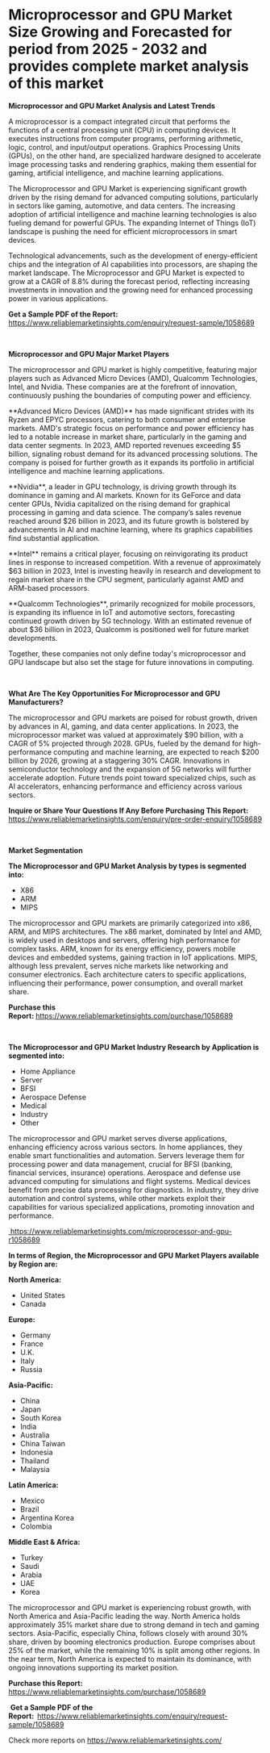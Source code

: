 <p><h1>Microprocessor and GPU Market Size Growing and Forecasted for period from 2025 - 2032 and provides complete market analysis of this market</h1></p><p><strong>Microprocessor and GPU Market Analysis and Latest Trends</strong></p>
<p><p>A microprocessor is a compact integrated circuit that performs the functions of a central processing unit (CPU) in computing devices. It executes instructions from computer programs, performing arithmetic, logic, control, and input/output operations. Graphics Processing Units (GPUs), on the other hand, are specialized hardware designed to accelerate image processing tasks and rendering graphics, making them essential for gaming, artificial intelligence, and machine learning applications.</p><p>The Microprocessor and GPU Market is experiencing significant growth driven by the rising demand for advanced computing solutions, particularly in sectors like gaming, automotive, and data centers. The increasing adoption of artificial intelligence and machine learning technologies is also fueling demand for powerful GPUs. The expanding Internet of Things (IoT) landscape is pushing the need for efficient microprocessors in smart devices. </p><p>Technological advancements, such as the development of energy-efficient chips and the integration of AI capabilities into processors, are shaping the market landscape. The Microprocessor and GPU Market is expected to grow at a CAGR of 8.8% during the forecast period, reflecting increasing investments in innovation and the growing need for enhanced processing power in various applications.</p></p>
<p><strong>Get a Sample PDF of the Report:&nbsp;</strong> <a href="https://www.reliablemarketinsights.com/enquiry/request-sample/1058689?utm_campaign=3295&utm_medium=2&utm_source=Github&utm_content=ia&utm_term=06042025&utm_id=microprocessor-and-gpu">https://www.reliablemarketinsights.com/enquiry/request-sample/1058689</a></p>
<p>&nbsp;</p>
<p><strong>Microprocessor and GPU Major Market Players</strong></p>
<p><p>The microprocessor and GPU market is highly competitive, featuring major players such as Advanced Micro Devices (AMD), Qualcomm Technologies, Intel, and Nvidia. These companies are at the forefront of innovation, continuously pushing the boundaries of computing power and efficiency.</p><p>**Advanced Micro Devices (AMD)** has made significant strides with its Ryzen and EPYC processors, catering to both consumer and enterprise markets. AMD's strategic focus on performance and power efficiency has led to a notable increase in market share, particularly in the gaming and data center segments. In 2023, AMD reported revenues exceeding $5 billion, signaling robust demand for its advanced processing solutions. The company is poised for further growth as it expands its portfolio in artificial intelligence and machine learning applications.</p><p>**Nvidia**, a leader in GPU technology, is driving growth through its dominance in gaming and AI markets. Known for its GeForce and data center GPUs, Nvidia capitalized on the rising demand for graphical processing in gaming and data science. The company’s sales revenue reached around $26 billion in 2023, and its future growth is bolstered by advancements in AI and machine learning, where its graphics capabilities find substantial application.</p><p>**Intel** remains a critical player, focusing on reinvigorating its product lines in response to increased competition. With a revenue of approximately $63 billion in 2023, Intel is investing heavily in research and development to regain market share in the CPU segment, particularly against AMD and ARM-based processors.</p><p>**Qualcomm Technologies**, primarily recognized for mobile processors, is expanding its influence in IoT and automotive sectors, forecasting continued growth driven by 5G technology. With an estimated revenue of about $36 billion in 2023, Qualcomm is positioned well for future market developments.</p><p>Together, these companies not only define today's microprocessor and GPU landscape but also set the stage for future innovations in computing.</p></p>
<p>&nbsp;</p>
<p><strong>What Are The Key Opportunities For Microprocessor and GPU Manufacturers?</strong></p>
<p><p>The microprocessor and GPU markets are poised for robust growth, driven by advances in AI, gaming, and data center applications. In 2023, the microprocessor market was valued at approximately $90 billion, with a CAGR of 5% projected through 2028. GPUs, fueled by the demand for high-performance computing and machine learning, are expected to reach $200 billion by 2026, growing at a staggering 30% CAGR. Innovations in semiconductor technology and the expansion of 5G networks will further accelerate adoption. Future trends point toward specialized chips, such as AI accelerators, enhancing performance and efficiency across various sectors.</p></p>
<p><strong>Inquire or Share Your Questions If Any Before Purchasing This Report:</strong> <a href="https://www.reliablemarketinsights.com/enquiry/pre-order-enquiry/1058689?utm_campaign=3295&utm_medium=2&utm_source=Github&utm_content=ia&utm_term=06042025&utm_id=microprocessor-and-gpu">https://www.reliablemarketinsights.com/enquiry/pre-order-enquiry/1058689</a></p>
<p>&nbsp;</p>
<p><strong>Market Segmentation</strong></p>
<p><strong>The Microprocessor and GPU Market Analysis by types is segmented into:</strong></p>
<p><ul><li>X86</li><li>ARM</li><li>MIPS</li></ul></p>
<p><p>The microprocessor and GPU markets are primarily categorized into x86, ARM, and MIPS architectures. The x86 market, dominated by Intel and AMD, is widely used in desktops and servers, offering high performance for complex tasks. ARM, known for its energy efficiency, powers mobile devices and embedded systems, gaining traction in IoT applications. MIPS, although less prevalent, serves niche markets like networking and consumer electronics. Each architecture caters to specific applications, influencing their performance, power consumption, and overall market share.</p></p>
<p><strong>Purchase this Report:&nbsp;</strong><a href="https://www.reliablemarketinsights.com/purchase/1058689?utm_campaign=3295&utm_medium=2&utm_source=Github&utm_content=ia&utm_term=06042025&utm_id=microprocessor-and-gpu">https://www.reliablemarketinsights.com/purchase/1058689</a></p>
<p>&nbsp;</p>
<p><strong>The Microprocessor and GPU Market Industry Research by Application is segmented into:</strong></p>
<p><ul><li>Home Appliance</li><li>Server</li><li>BFSI</li><li>Aerospace Defense</li><li>Medical</li><li>Industry</li><li>Other</li></ul></p>
<p><p>The microprocessor and GPU market serves diverse applications, enhancing efficiency across various sectors. In home appliances, they enable smart functionalities and automation. Servers leverage them for processing power and data management, crucial for BFSI (banking, financial services, insurance) operations. Aerospace and defense use advanced computing for simulations and flight systems. Medical devices benefit from precise data processing for diagnostics. In industry, they drive automation and control systems, while other markets exploit their capabilities for various specialized applications, promoting innovation and performance.</p></p>
<p><a href="https://www.reliablemarketinsights.com/microprocessor-and-gpu-r1058689?utm_campaign=3295&utm_medium=2&utm_source=Github&utm_content=ia&utm_term=06042025&utm_id=microprocessor-and-gpu">&nbsp;https://www.reliablemarketinsights.com/microprocessor-and-gpu-r1058689</a></p>
<p><strong>In terms of Region, the Microprocessor and GPU Market Players available by Region are:</strong></p>
<p>
    <p> <strong> North America: </strong>
        <ul>
            <li>United States</li>
            <li>Canada</li>
        </ul>
        </p> 
    <p> <strong> Europe: </strong>
        <ul>
            <li>Germany</li>
            <li>France</li>
            <li>U.K.</li>
            <li>Italy</li>
            <li>Russia</li>
        </ul>
        </p> 
    <p> <strong> Asia-Pacific: </strong>
        <ul>
            <li>China</li>
            <li>Japan</li>
            <li>South Korea</li>
            <li>India</li>
            <li>Australia</li>
            <li>China Taiwan</li>
            <li>Indonesia</li>
            <li>Thailand</li>
            <li>Malaysia</li>
        </ul>
        </p> 
    <p> <strong> Latin America: </strong>
        <ul>
            <li>Mexico</li>
            <li>Brazil</li>
            <li>Argentina Korea</li>
            <li>Colombia</li>
        </ul>
        </p> 
    <p> <strong> Middle East & Africa: </strong>
        <ul>
            <li>Turkey</li>
            <li>Saudi</li>
            <li>Arabia</li>
            <li>UAE</li>
            <li>Korea</li>
        </ul>
    </p>
    </p>
<p><p>The microprocessor and GPU market is experiencing robust growth, with North America and Asia-Pacific leading the way. North America holds approximately 35% market share due to strong demand in tech and gaming sectors. Asia-Pacific, especially China, follows closely with around 30% share, driven by booming electronics production. Europe comprises about 25% of the market, while the remaining 10% is split among other regions. In the near term, North America is expected to maintain its dominance, with ongoing innovations supporting its market position.</p></p>
<p><strong>Purchase this Report: </strong><a href="https://www.reliablemarketinsights.com/purchase/1058689?utm_campaign=3295&utm_medium=2&utm_source=Github&utm_content=ia&utm_term=06042025&utm_id=microprocessor-and-gpu">https://www.reliablemarketinsights.com/purchase/1058689</a></p>
<p>&nbsp;<strong>Get a Sample PDF of the Report:&nbsp;&nbsp;</strong><a href="https://www.reliablemarketinsights.com/enquiry/request-sample/1058689?utm_campaign=3295&utm_medium=2&utm_source=Github&utm_content=ia&utm_term=06042025&utm_id=microprocessor-and-gpu">https://www.reliablemarketinsights.com/enquiry/request-sample/1058689</a></p>
<p><strong></strong></p>
<p>Check more reports on <a href="https://www.reliablemarketinsights.com/?utm_campaign=3295&utm_medium=2&utm_source=Github&utm_content=ia&utm_term=06042025&utm_id=microprocessor-and-gpu">https://www.reliablemarketinsights.com/</a></p>